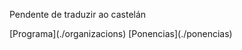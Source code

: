 Pendente de traduzir ao castelán

<nav class="buttons">
  [Programa](./organizacions)
  [Ponencias](./ponencias)
</nav>
